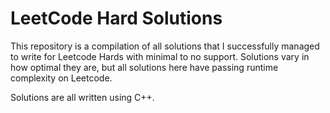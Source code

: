 # LeetCode Hard Solutions
This repository is a compilation of all solutions that I successfully managed to write for Leetcode Hards with minimal to no support.
Solutions vary in how optimal they are, but all solutions here have passing runtime complexity on Leetcode.

Solutions are all written using C++.
